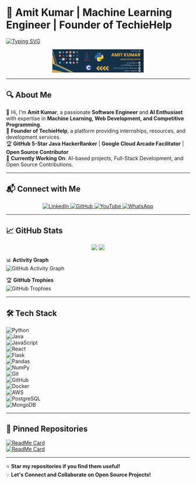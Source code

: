 # 🚀 Amit Kumar | Machine Learning Engineer | Founder of TechieHelp  

[![Typing SVG](https://readme-typing-svg.herokuapp.com?color=F77606&size=25&center=true&vCenter=true&width=600&lines=Machine+Learning+Engineer;Founder+of+TechieHelp;Open+Source+Contributor;Java+%7C+Python+%7C+React+%7C+Flask;GitHub+5+Star+Java+HackerRanker)](https://github.com/amitkumardemo)  

<div align="center">
  <img src="https://github.com/amitkumardemo/amitkumardemo/blob/main/Screenshot%202024-11-05%20142655.png" width="250px" alt="Profile Image"/>
</div>  

---

## 🔍 About Me  

👋 Hi, I'm **Amit Kumar**, a passionate **Software Engineer** and **AI Enthusiast** with expertise in **Machine Learning, Web Development, and Competitive Programming**.  
🚀 **Founder of TechieHelp**, a platform providing internships, resources, and development services.  
🏆 **GitHub 5-Star Java HackerRanker** | **Google Cloud Arcade Facilitator** | **Open Source Contributor**  
🎯 **Currently Working On**: AI-based projects, Full-Stack Development, and Open Source Contributions.  

---

## 📬 Connect with Me  
<p align="center">
  <a href="https://www.linkedin.com/in/amitkumardemo" target="_blank">
    <img src="https://img.icons8.com/color/48/000000/linkedin.png" alt="LinkedIn"/>
  </a>
  <a href="https://github.com/amitkumardemo" target="_blank">
    <img src="https://img.icons8.com/color/48/000000/github.png" alt="GitHub"/>
  </a>
  <a href="https://www.youtube.com/@amitkumardemo" target="_blank">
    <img src="https://img.icons8.com/color/48/000000/youtube.png" alt="YouTube"/>
  </a>
  <a href="https://chat.whatsapp.com/CyqTMfdJF3dH0dvr0BLEAH" target="_blank">
    <img src="https://img.icons8.com/color/48/000000/whatsapp.png" alt="WhatsApp"/>
  </a>
</p>

---

## 📈 GitHub Stats  
<p align="center">
  <img src="https://github-readme-stats.vercel.app/api?username=amitkumardemo&show_icons=true&theme=radical" height="180px"/>
  <img src="https://github-readme-streak-stats.herokuapp.com/?user=amitkumardemo&theme=radical" height="180px"/>
</p>

📊 **Activity Graph**  
![GitHub Activity Graph](https://github-readme-activity-graph.vercel.app/graph?username=amitkumardemo&theme=react-dark&bg_color=0D1117&color=79D7FF&line=FF69B4&point=FFD700)  

🏆 **GitHub Trophies**  
![GitHub Trophies](https://github-profile-trophy.vercel.app/?username=amitkumardemo&theme=radical&column=6&margin-w=10&margin-h=10)  

---

## 🛠 Tech Stack  

![Python](https://img.shields.io/badge/Python-3776AB?style=for-the-badge&logo=python&logoColor=white)  
![Java](https://img.shields.io/badge/Java-ED8B00?style=for-the-badge&logo=openjdk&logoColor=white)  
![JavaScript](https://img.shields.io/badge/JavaScript-F7DF1E?style=for-the-badge&logo=javascript&logoColor=black)  
![React](https://img.shields.io/badge/React-20232A?style=for-the-badge&logo=react&logoColor=61DAFB)  
![Flask](https://img.shields.io/badge/Flask-000000?style=for-the-badge&logo=flask&logoColor=white)  
![Pandas](https://img.shields.io/badge/Pandas-150458?style=for-the-badge&logo=pandas&logoColor=white)  
![NumPy](https://img.shields.io/badge/Numpy-013243?style=for-the-badge&logo=numpy&logoColor=white)  
![Git](https://img.shields.io/badge/Git-F05032?style=for-the-badge&logo=git&logoColor=white)  
![GitHub](https://img.shields.io/badge/GitHub-100000?style=for-the-badge&logo=github&logoColor=white)  
![Docker](https://img.shields.io/badge/Docker-2496ED?style=for-the-badge&logo=docker&logoColor=white)  
![AWS](https://img.shields.io/badge/AWS-FF9900?style=for-the-badge&logo=amazon-aws&logoColor=white)  
![PostgreSQL](https://img.shields.io/badge/PostgreSQL-336791?style=for-the-badge&logo=postgresql&logoColor=white)  
![MongoDB](https://img.shields.io/badge/MongoDB-4EA94B?style=for-the-badge&logo=mongodb&logoColor=white)  

---

## 📌 Pinned Repositories  
[![ReadMe Card](https://github-readme-stats.vercel.app/api/pin/?username=amitkumardemo&repo=Your-Repo-Name&theme=radical)](https://github.com/amitkumardemo/Your-Repo-Name)  
[![ReadMe Card](https://github-readme-stats.vercel.app/api/pin/?username=amitkumardemo&repo=Your-Second-Repo&theme=radical)](https://github.com/amitkumardemo/Your-Second-Repo)  

---

⭐ **Star my repositories if you find them useful!**  
💡 **Let's Connect and Collaborate on Open Source Projects!**  
